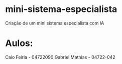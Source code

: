 # mini-sistema-especialista
Criação de um mini sistema especialista com IA

# Aulos:
Caio Feiria - 04722090
Gabriel Mathias - 04722-042
